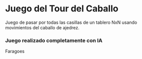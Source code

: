 # Juego del Tour del Caballo

Juego de pasar por todas las casillas de un tablero NxN usando movimientos del caballo de ajedrez.

### Juego realizado completamente con IA


Faragoes
